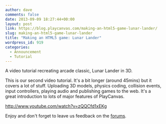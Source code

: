 ```yaml
---
author: dave
comments: false
date: 2013-09-09 18:27:44+00:00
layout: post
link: https://blog.playcanvas.com/making-an-html5-game-lunar-lander/
slug: making-an-html5-game-lunar-lander
title: "Making an HTML5 game: Lunar Lander"
wordpress_id: 919
categories:
  - Announcement
  - Tutorial
---
```


A video tutorial recreating arcade classic, Lunar Lander in 3D.

This is our second video tutorial. It's a bit longer (around 45mins) but it covers a lot of stuff. Uploading 3D models, physics coding, collision events, input controllers, playing audio and publishing games to the web. It's a great introduction to lots of major features of PlayCanvas.

http://www.youtube.com/watch?v=zQQCfd1xEKg

Enjoy and don't forget to leave us feedback on the [forums](http://forum.playcanvas.com/).
